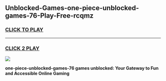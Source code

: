 
## Unblocked-Games-one-piece-unblocked-games-76-Play-Free-rcqmz
<h3>
<a href="https://premium76.site?title=one-piece-unblocked-games-76&ref=10A">CLICK TO PLAY</a></h3>
<hr>

<h3>
<a href="https://premium76.site?title=one-piece-unblocked-games-76&ref=10A">CLICK 2 PLAY</a>
  
</h3>

<a href="https://premium76.site?title=one-piece-unblocked-games-76&ref=10A"><img src="https://clearcache.store/games.png"></a>


**one-piece-unblocked-games-76 games unblocked: Your Gateway to Fun and Accessible Online Gaming**
